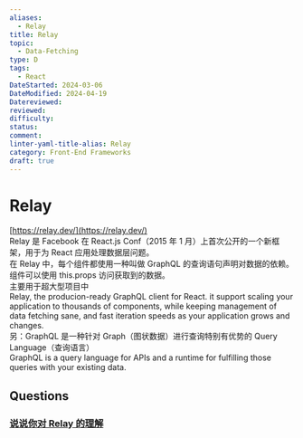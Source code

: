 ```yaml
---
aliases:
  - Relay
title: Relay
topic:
  - Data-Fetching
type: D
tags:
  - React
DateStarted: 2024-03-06
DateModified: 2024-04-19
Datereviewed: 
reviewed: 
difficulty: 
status: 
comment: 
linter-yaml-title-alias: Relay
category: Front-End Frameworks
draft: true
---
```


# Relay

[https://relay.dev/](https://relay.dev/)  
Relay 是 Facebook 在 React.js Conf（2015 年 1 月）上首次公开的一个新框架，用于为 React 应用处理数据层问题。  
在 Relay 中，每个组件都使用一种叫做 GraphQL 的查询语句声明对数据的依赖。组件可以使用 this.props 访问获取到的数据。  
主要用于超大型项目中  
Relay, the producion-ready GraphQL client for React. it support scaling your application to thousands of components, while keeping management of data fetching sane, and fast iteration speeds as your application grows and changes.  
另：GraphQL 是一种针对 Graph（图状数据）进行查询特别有优势的 Query Language（查询语言）  
GraphQL is a query language for APIs and a runtime for fulfilling those queries with your existing data.

## Questions

### [说说你对 Relay 的理解](https://github.com/haizlin/fe-interview/issues/926)



